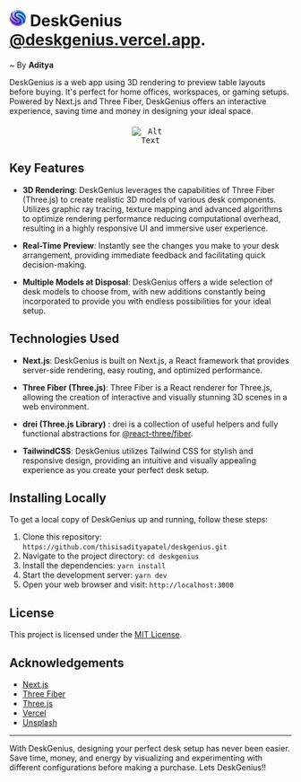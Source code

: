 # <img src="https://github.com/thisisadityapatel/deskgenius/blob/main/public/companyLogo/deskgeniusLogo.png" alt="Logo" width="30" height="30"> DeskGenius [@deskgenius.vercel.app](https://deskgenius.vercel.app/).

~ By <b>Aditya</b> 

DeskGenius is a web app using 3D rendering to preview table layouts before buying. It's perfect for home offices, workspaces, or gaming setups. Powered by Next.js and Three Fiber, DeskGenius offers an interactive experience, saving time and money in designing your ideal space.

<div align="center" style="margin-top: 20px; margin-bottom: 20px;">
    <kbd style="display: inline-block;">
        <img src="./public/images/deskgeniusrecord.gif" alt="Alt Text" style="max-width: 80%; height: auto;">
    </kbd>
</div>

## Key Features

-   **3D Rendering**: DeskGenius leverages the capabilities of Three Fiber (Three.js) to create realistic 3D models of various desk components. Utilizes graphic ray tracing, texture mapping and advanced algorithms to optimize rendering performance reducing computational overhead, resulting in a highly responsive UI and immersive user experience.
    
-   **Real-Time Preview**: Instantly see the changes you make to your desk arrangement, providing immediate feedback and facilitating quick decision-making.
    
-   **Multiple Models at Disposal**: DeskGenius offers a wide selection of desk models to choose from, with new additions constantly being incorporated to provide you with endless possibilities for your ideal setup.

## Technologies Used

-   **Next.js**: DeskGenius is built on Next.js, a React framework that provides server-side rendering, easy routing, and optimized performance.
    
-   **Three Fiber (Three.js)**: Three Fiber is a React renderer for Three.js, allowing the creation of interactive and visually stunning 3D scenes in a web environment.

- **drei (Three.js Library)** : drei is a collection of useful helpers and fully functional abstractions for [@react-three/fiber](https://github.com/pmndrs/react-three-fiber).

-  **TailwindCSS**: DeskGenius utilizes Tailwind CSS for stylish and responsive design, providing an intuitive and visually appealing experience as you create your perfect desk setup.

## Installing Locally

To get a local copy of DeskGenius up and running, follow these steps:

1.  Clone this repository: `https://github.com/thisisadityapatel/deskgenius.git`
2.  Navigate to the project directory: `cd deskgenius`
3.  Install the dependencies: `yarn install`
4.  Start the development server: `yarn dev`
5.  Open your web browser and visit: `http://localhost:3000`

## License

This project is licensed under the [MIT License](https://github.com/thisisadityapatel/deskgenius/blob/main/LICENSE).

## Acknowledgements

-   [Next.js](https://nextjs.org/)
-   [Three Fiber](https://github.com/pmndrs/react-three-fiber)
-   [Three.js](https://threejs.org/docs/index.html#manual/en/introduction/Creating-a-scene)
-   [Vercel](https://vercel.com/)
-   [Unsplash](https://unsplash.com/)

----------

With DeskGenius, designing your perfect desk setup has never been easier. Save time, money, and energy by visualizing and experimenting with different configurations before making a purchase. Lets DeskGenius!!
